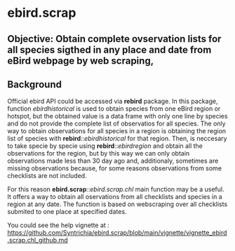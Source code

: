 # ebird.scrap

## **Objective:** Obtain complete  ovservation lists for all species sigthed in any place and date from eBird webpage by web scraping, 

## **Background**
Official ebird API could be accessed via **rebird** package. In this package, function _ebirdhistorical_ is used to obtain species from one eBird region or hotspot, but the obtained value is a data frame with only one line by species and do not provide the complete list of observatios for all species. The only way to obtain  observations for all species in a region is obtaining the region list of species with **rebird**::_ebirdhistorical_ for that region. Then, is neccesary to take specie by specie using **rebird**::_ebirdregion_ and obtain all the observations for the region, but  by this way we can only obtain observations made less than 30 day ago and, additionaly, sometimes are missing observations because, for some reasons observations from some checklists are not included.

For this reason **ebird.scrap**::_ebird.scrap.chl_ main function may be a useful. It offers a way to obtain all oservations from all checklists and species in a region at any date. The function is based on webscraping over all checklists submited to one place at specified dates. 

You could see the help vignette at : https://github.com/Syntrichia/ebird.scrap/blob/main/vignette/vignette_ebird.scrap.chl_github.md


